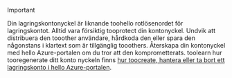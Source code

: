 > [!IMPORTANT]
> Din lagringskontonyckel är liknande toohello rotlösenordet för lagringskontot. Alltid vara försiktig tooprotect din kontonyckel. Undvik att distribuera den tooother användare, hårdkoda den eller spara den någonstans i klartext som är tillgänglig tooothers. Återskapa din kontonyckel med hello Azure-portalen om du tror att den komprometterats. toolearn hur tooregenerate ditt konto nyckeln finns [hur toocreate, hantera eller ta bort ett lagringskonto i hello Azure-portalen](../articles/storage/common/storage-create-storage-account.md#manage-your-storage-account).
> 
> 

